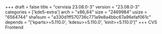 +++
draft = false
title = "cervisia 23.08.0-3"
version = "23.08.0-3"
categories = ['kde5-extra']
arch = "x86_64"
size = "2469984"
usize = "6564744"
sha1sum = "a330d1ff570736c771a9e8a4bbc67a96efaf061c"
depends = "['kparts>=5.110.0', 'kdesu>=5.110.0', 'kinit>=5.110.0']"
+++
CVS Frontend